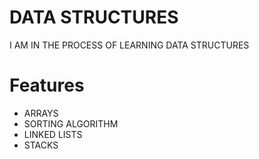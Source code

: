 # DATA STRUCTURES

I AM IN THE PROCESS OF LEARNING DATA STRUCTURES

# Features

- ARRAYS
- SORTING ALGORITHM
- LINKED LISTS
- STACKS
